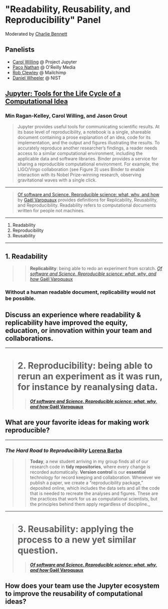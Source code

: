 

# "Readability, Reusability, and Reproducibility" Panel

Moderated by [Charlie Bennett](http://charliebennett.org/)

## Panelists

* [Carol Willing](http://github.com/willingc) @ Project Jupyter
* [Paco Nathan](http://twitter.com/pacoid) @ O'Reilly Media
* [Rob Clewley](https://www.linkedin.com/in/robert-clewley-0a231565/) @ Mailchimp
* [Daniel Wheeler](https://github.com/wd15) @ NIST



## [Jupyter: Tools for the Life Cycle of a Computational Idea](https://sinews.siam.org/Details-Page/jupyter-tools-for-the-life-cycle-of-a-computational-idea-5)
### Min Ragan-Kelley, Carol Willing, and Jason Grout
 

    
> Jupyter provides useful tools for communicating scientific results. At its base level of reproducibility, a notebook is a single, shareable document containing a prose explanation of an idea, code for its implementation, and the output and figures illustrating the results. To accurately reproduce another researcher’s findings, a reader needs access to a similar computational environment, including the applicable data and software libraries. Binder provides a service for sharing a reproducible computational environment. For example, the LIGO/Virgo collaboration (see Figure 3) uses Binder to enable interaction with its Nobel Prize-winning research, observing gravitational waves with a single click.

---

> [Of software and Science. Reproducible science: what, why, and how](http://gael-varoquaux.info/programming/of-software-and-science-reproducible-science-what-why-and-how.html) by [Gaël Varoquaux](http://gael-varoquaux.info/about.html) provides definitions for Replicability, Reusability, and Reproducibility.  Readability refers to computational documents written for people not machines.

---



1. Readability
2. Reproducibility
3. Reusability



---

## 1. Readability

>> __Replicability__: being able to redo an experiment from scratch.
>> [_Of software and Science. Reproducible science: what, why, and how_ Gaël Varoquaux](http://gael-varoquaux.info/programming/of-software-and-science-reproducible-science-what-why-and-how.html)    
    
###  Without a human readable document, replicability would not be possible.  
## Discuss an experience where **readability & replicability** have improved the equity, education, or innovation within your team and collaborations.



---

> # 2. Reproducibility: being able to rerun an experiment as it was run, for instance by reanalysing data.
>> #### [_Of software and Science. Reproducible science: what, why, and how_ Gaël Varoquaux](http://gael-varoquaux.info/programming/of-software-and-science-reproducible-science-what-why-and-how.html)

## What are your favorite ideas for making work reproducible?

---

### _The Hard Road to Reproducibility_ [Lorena Barba](http://science.sciencemag.org/content/354/6308/142)

>> **Today**, a new student arriving in my group finds all of our research code in **tidy repositories**, 
>> where every change is recorded automatically. **Version control** is our **essential** technology for 
>> record keeping and collaboration. Whenever we publish a paper, we create a “reproducibility package,” 
>> deposited online, which includes the data sets and all the code that is needed to recreate the analyses
>> and figures. These are the practices that work for us as computational scientists, but the principles behind 
>> them apply regardless of discipline._



---

> # 3. Reusability: applying the process to a new yet similar question. 
>> #### [_Of software and Science. Reproducible science: what, why, and how_ Gaël Varoquaux](http://gael-varoquaux.info/programming/of-software-and-science-reproducible-science-what-why-and-how.html)
    
## How does your team use the Jupyter ecosystem to improve the reusability of computational ideas?
    

